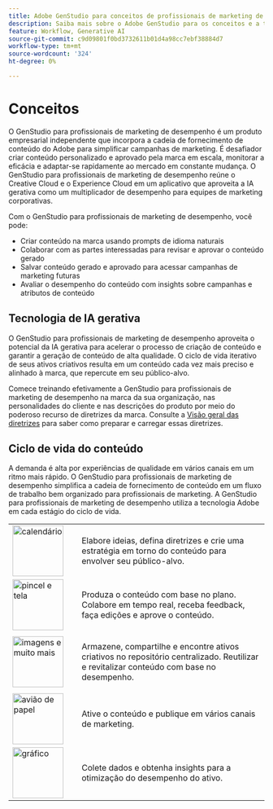 ```yaml
---
title: Adobe GenStudio para conceitos de profissionais de marketing de desempenho
description: Saiba mais sobre o Adobe GenStudio para os conceitos e a terminologia dos profissionais de marketing de desempenho.
feature: Workflow, Generative AI
source-git-commit: c9d09801f0bd3732611b01d4a98cc7ebf38884d7
workflow-type: tm+mt
source-wordcount: '324'
ht-degree: 0%

---
```



# Conceitos 

O GenStudio para profissionais de marketing de desempenho é um produto empresarial independente que incorpora a cadeia de fornecimento de conteúdo do Adobe para simplificar campanhas de marketing. É desafiador criar conteúdo personalizado e aprovado pela marca em escala, monitorar a eficácia e adaptar-se rapidamente ao mercado em constante mudança. O GenStudio para profissionais de marketing de desempenho reúne o Creative Cloud e o Experience Cloud em um aplicativo que aproveita a IA gerativa como um multiplicador de desempenho para equipes de marketing corporativas.

Com o GenStudio para profissionais de marketing de desempenho, você pode:

- Criar conteúdo na marca usando prompts de idioma naturais
- Colaborar com as partes interessadas para revisar e aprovar o conteúdo gerado
- Salvar conteúdo gerado e aprovado para acessar campanhas de marketing futuras
- Avaliar o desempenho do conteúdo com insights sobre campanhas e atributos de conteúdo

## Tecnologia de IA gerativa

O GenStudio para profissionais de marketing de desempenho aproveita o potencial da IA gerativa para acelerar o processo de criação de conteúdo e garantir a geração de conteúdo de alta qualidade. O ciclo de vida iterativo de seus ativos criativos resulta em um conteúdo cada vez mais preciso e alinhado à marca, que repercute em seu público-alvo.

Comece treinando efetivamente a GenStudio para profissionais de marketing de desempenho na marca da sua organização, nas personalidades do cliente e nas descrições do produto por meio do poderoso recurso de diretrizes da marca. Consulte a [Visão geral das diretrizes](../user-guide/guidelines/overview.md) para saber como preparar e carregar essas diretrizes.

## Ciclo de vida do conteúdo

A demanda é alta por experiências de qualidade em vários canais em um ritmo mais rápido. O GenStudio para profissionais de marketing de desempenho simplifica a cadeia de fornecimento de conteúdo em um fluxo de trabalho bem organizado para profissionais de marketing. A GenStudio para profissionais de marketing de desempenho utiliza a tecnologia Adobe em cada estágio do ciclo de vida.

<table style="table-layout:fixed">
<tr style="border: 0;">
    <td style="width: 120px;">
       <img alt="calendário" src="../assets/csc-workflow-planning.svg" width="100">
    </td>
    <td>
        <p>Elabore ideias, defina diretrizes e crie uma estratégia em torno do conteúdo para envolver seu público-alvo.</p>
    </td>
</tr>
<tr style="border: 0;">
    <td style="width: 120px;">
        <img alt="pincel e tela" src="../assets/csc-creation-production.svg" width="100">
    </td>
    <td>
        <p>Produza o conteúdo com base no plano. Colabore em tempo real, receba feedback, faça edições e aprove o conteúdo.</p>
    </td>
</tr>
<tr style="border: 0;">
    <td style="width: 120px;">
        <img alt="imagens e muito mais" src="../assets/csc-content-mgmt.svg" width="100">
    </td>
    <td>
        <p>Armazene, compartilhe e encontre ativos criativos no repositório centralizado. Reutilizar e revitalizar conteúdo com base no desempenho.</p>
    </td>
</tr>
<tr style="border: 0;">
    <td style="width: 120px;">
        <img alt="avião de papel" src="../assets/csc-delivery-activation.svg" width="100">
    </td>
    <td>
        <p>Ative o conteúdo e publique em vários canais de marketing.</P>
    </td>
</tr>
<tr style="border: 0;">
    <td style="width: 120px;">
        <img alt="gráfico" src="../assets/csc-reporting-insights.svg" width="100">
    </td>
    <td>
        <p>Colete dados e obtenha insights para a otimização do desempenho do ativo.</p>
    </td>
</tr>
</table>
